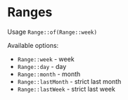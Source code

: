# Ranges

Usage ```Range::of(Range::week)```

Available options:
 * `Range::week` - week
 * `Range::day` - day
 * `Range::month` - month
 * `Range::lastMonth` - strict last month
 * `Range::lastWeek` - strict last week